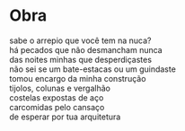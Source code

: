 # Obra

sabe o arrepio que você tem na nuca?<br/>
há pecados que não desmancham nunca<br/>
das noites minhas que desperdiçastes<br/>
não sei se um bate-estacas ou um guindaste<br/>
tomou encargo da minha construção<br/>
tijolos, colunas e vergalhão<br/>
costelas expostas de aço<br/>
carcomidas pelo cansaço<br/>
de esperar por tua arquitetura
